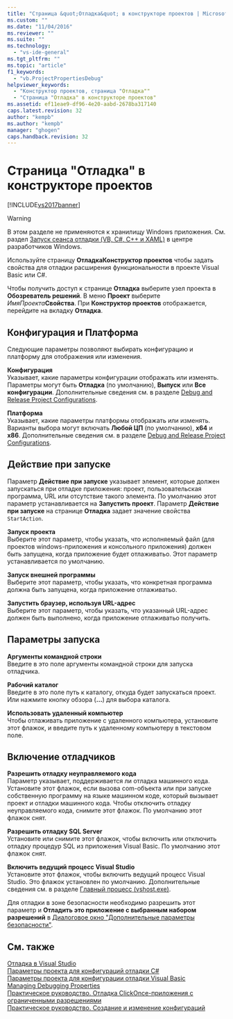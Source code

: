 ```yaml
---
title: "Страница &quot;Отладка&quot; в конструкторе проектов | Microsoft Docs"
ms.custom: ""
ms.date: "11/04/2016"
ms.reviewer: ""
ms.suite: ""
ms.technology: 
  - "vs-ide-general"
ms.tgt_pltfrm: ""
ms.topic: "article"
f1_keywords: 
  - "vb.ProjectPropertiesDebug"
helpviewer_keywords: 
  - "Конструктор проектов, страница "Отладка""
  - "Страница "Отладка" в конструкторе проектов"
ms.assetid: ef11eae9-df96-4e20-aabd-2678ba317140
caps.latest.revision: 32
author: "kempb"
ms.author: "kempb"
manager: "ghogen"
caps.handback.revision: 32
---
```

# Страница &quot;Отладка&quot; в конструкторе проектов
[!INCLUDE[vs2017banner](../../code-quality/includes/vs2017banner.md)]

> [!WARNING]
>  В этом разделе не применяются к хранилищу Windows приложения.  См. раздел [Запуск сеанса отладки \(VB, C\#, C\+\+ и XAML\)](../../debugger/start-a-debugging-session-for-a-store-app-in-visual-studio-vb-csharp-cpp-and-xaml.md) в центре разработчиков Windows.  
  
 Используйте страницу **ОтладкаКонструктор проектов** чтобы задать свойства для отладки расширения функциональности в проекте Visual Basic или C\#.  
  
 Чтобы получить доступ к странице **Отладка** выберите узел проекта в **Обозреватель решений**.  В меню **Проект** выберите *ИмяПроекта***Свойства**.  При **Конструктор проектов** отображается, перейдите на вкладку **Отладка**.  
  
## Конфигурация и Платформа  
 Следующие параметры позволяют выбирать конфигурацию и платформу для отображения или изменения.  
  
 **Конфигурация**  
 Указывает, какие параметры конфигурации отображать или изменять.  Параметры могут быть **Отладка** \(по умолчанию\), **Выпуск** или **Все конфигурации**.  Дополнительные сведения см. в разделе [Debug and Release Project Configurations](http://msdn.microsoft.com/ru-ru/0440b300-0614-4511-901a-105b771b236e).  
  
 **Платформа**  
 Указывает, какие параметры платформы отображать или изменять.  Варианты выбора могут включать **Любой ЦП** \(по умолчанию\), **x64** и **x86**.  Дополнительные сведения см. в разделе [Debug and Release Project Configurations](http://msdn.microsoft.com/ru-ru/0440b300-0614-4511-901a-105b771b236e).  
  
## Действие при запуске  
 Параметр **Действие при запуске** указывает элемент, которые должен запускаться при отладке приложения: проект, пользовательская программа, URL или отсутствие такого элемента.  По умолчанию этот параметр устанавливается на **Запустить проект**.  Параметр **Действие при запуске** на странице **Отладка** задает значение свойства `StartAction`.  
  
 **Запуск проекта**  
 Выберите этот параметр, чтобы указать, что исполняемый файл \(для проектов windows\-приложения и консольного приложения\) должен быть запущена, когда приложение будет отлаживатьо.  Этот параметр устанавливается по умолчанию.  
  
 **Запуск внешней программы**  
 Выберите этот параметр, чтобы указать, что конкретная программа должна быть запущена, когда приложение отлаживатьо.  
  
 **Запустить браузер, используя URL\-адрес**  
 Выберите этот параметр, чтобы указать, что указанный URL\-адрес должен быть выполнено, когда приложение отлаживатьо получить.  
  
## Параметры запуска  
 **Аргументы командной строки**  
 Введите в это поле аргументы командной строки для запуска отладчика.  
  
 **Рабочий каталог**  
 Введите в это поле путь к каталогу, откуда будет запускаться проект.  Или нажмите кнопку обзора \(**…**\) для выбора каталога.  
  
 **Использовать удаленный компьютер**  
 Чтобы отлаживать приложение с удаленного компьютера, установите этот флажок, и введите путь к удаленному компьютеру в текстовом поле.  
  
## Включение отладчиков  
 **Разрешить отладку неуправляемого кода**  
 Параметр указывает, поддерживается ли отладка машинного кода.  Установите этот флажок, если вызова com\-объекта или при запуске собственную программу на языке машинном коде, который вызывает проект и отладки машинного кода.  Чтобы отключить отладку неуправляемого кода, снимите этот флажок.  По умолчанию этот флажок снят.  
  
 **Разрешить отладку SQL Server**  
 Установите или снимите этот флажок, чтобы включить или отключить отладку процедур SQL из приложения Visual Basic.  По умолчанию этот флажок снят.  
  
 **Включить ведущий процесс Visual Studio**  
 Установите этот флажок, чтобы включить ведущий процесс Visual Studio.  Это флажок установлен по умолчанию.  Дополнительные сведения см. в разделе [Главный процесс \(vshost.exe\)](../../ide/hosting-process-vshost-exe.md).  
  
 Для отладки в зоне безопасности необходимо разрешить этот параметр и **Отладить это приложение с выбранным набором разрешений** в [Диалоговое окно "Дополнительные параметры безопасности"](../../ide/reference/advanced-security-settings-dialog-box.md).  
  
## См. также  
 [Отладка в Visual Studio](../../debugger/debugging-in-visual-studio.md)   
 [Параметры проекта для конфигураций отладки C\#](../../debugger/project-settings-for-csharp-debug-configurations.md)   
 [Параметры проекта для конфигурации отладки Visual Basic](../../debugger/project-settings-for-a-visual-basic-debug-configuration.md)   
 [Managing Debugging Properties](http://msdn.microsoft.com/ru-ru/92474d16-e7fe-4fac-9287-6bd6b3a7eb68)   
 [Практическое руководство. Отладка ClickOnce\-приложения с ограниченными разрешениями](../../deployment/how-to-debug-a-clickonce-application-with-restricted-permissions.md)   
 [Практическое руководство. Создание и изменение конфигураций](../../ide/how-to-create-and-edit-configurations.md)